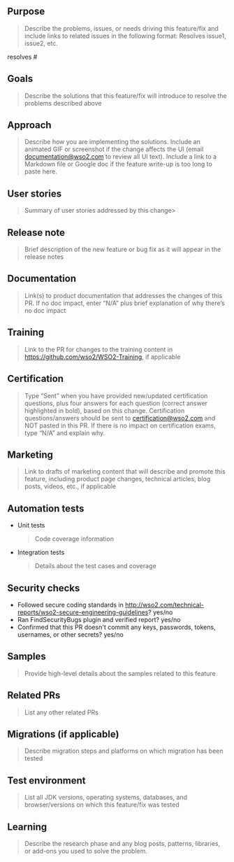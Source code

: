 ## Purpose
> Describe the problems, issues, or needs driving this feature/fix and include links to related issues in the following format: Resolves issue1, issue2, etc.

resolves #

## Goals
> Describe the solutions that this feature/fix will introduce to resolve the problems described above

## Approach
> Describe how you are implementing the solutions. Include an animated GIF or screenshot if the change affects the UI (email documentation@wso2.com to review all UI text). Include a link to a Markdown file or Google doc if the feature write-up is too long to paste here.

## User stories
> Summary of user stories addressed by this change>

## Release note
> Brief description of the new feature or bug fix as it will appear in the release notes

## Documentation
> Link(s) to product documentation that addresses the changes of this PR. If no doc impact, enter “N/A” plus brief explanation of why there’s no doc impact

## Training
> Link to the PR for changes to the training content in https://github.com/wso2/WSO2-Training, if applicable

## Certification
> Type “Sent” when you have provided new/updated certification questions, plus four answers for each question (correct answer highlighted in bold), based on this change. Certification questions/answers should be sent to certification@wso2.com and NOT pasted in this PR. If there is no impact on certification exams, type “N/A” and explain why.

## Marketing
> Link to drafts of marketing content that will describe and promote this feature, including product page changes, technical articles, blog posts, videos, etc., if applicable

## Automation tests
 - Unit tests 
   > Code coverage information
 - Integration tests
   > Details about the test cases and coverage

## Security checks
 - Followed secure coding standards in http://wso2.com/technical-reports/wso2-secure-engineering-guidelines? yes/no
 - Ran FindSecurityBugs plugin and verified report? yes/no
 - Confirmed that this PR doesn't commit any keys, passwords, tokens, usernames, or other secrets? yes/no

## Samples
> Provide high-level details about the samples related to this feature

## Related PRs
> List any other related PRs

## Migrations (if applicable)
> Describe migration steps and platforms on which migration has been tested

## Test environment
> List all JDK versions, operating systems, databases, and browser/versions on which this feature/fix was tested
 
## Learning
> Describe the research phase and any blog posts, patterns, libraries, or add-ons you used to solve the problem.